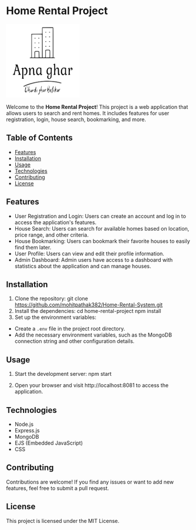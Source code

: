  # Home Rental Project

<img src="./Public/images/hrmlogo.svg" alt="Project Logo" width="200" height="200" style="background-color:white">



Welcome to the **Home Rental Project**! This project is a web application that allows users to search and rent homes. It includes features for user registration, login, house search, bookmarking, and more.

## Table of Contents

- [Features](#features)
- [Installation](#installation)
- [Usage](#usage)
- [Technologies](#technologies)
- [Contributing](#contributing)
- [License](#license)

## Features

- User Registration and Login: Users can create an account and log in to access the application's features.
- House Search: Users can search for available homes based on location, price range, and other criteria.
- House Bookmarking: Users can bookmark their favorite houses to easily find them later.
- User Profile: Users can view and edit their profile information.
- Admin Dashboard: Admin users have access to a dashboard with statistics about the application and can manage houses.

## Installation

1. Clone the repository:
git clone https://github.com/mohitpathak382/Home-Rental-System.git
2. Install the dependencies:
cd home-rental-project
npm install
3. Set up the environment variables:
- Create a `.env` file in the project root directory.
- Add the necessary environment variables, such as the MongoDB connection string and other configuration details.

## Usage

1. Start the development server:
npm start


2. Open your browser and visit http://localhost:8081 to access the application.

## Technologies

- Node.js
- Express.js
- MongoDB
- EJS (Embedded JavaScript)
- CSS

## Contributing

Contributions are welcome! If you find any issues or want to add new features, feel free to submit a pull request.

## License

This project is licensed under the MIT License.
